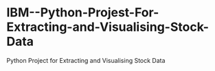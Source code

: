 # IBM--Python-Projest-For-Extracting-and-Visualising-Stock-Data
Python Project for Extracting and Visualising Stock Data

